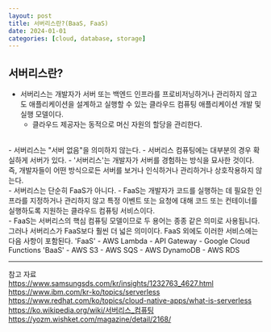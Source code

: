 ```yaml
---
layout: post
title: 서버리스란?(BaaS, FaaS)
date: 2024-01-01
categories: [cloud, database, storage]
---
```

## 서버리스란?
- 서버리스는 개발자가 서버 또는 백엔드 인프라를 프로비저닝하거나 관리하지 않고도 애플리케이션을 설계하고 실행할 수 있는 클라우드 컴퓨팅 애플리케이션 개발 및 실행 모델이다.
    - 클라우드 제공자는 동적으로 머신 자원의 할당을 관리한다.    
<br>
- 서버리스는 "서버 없음"을 의미하지 않는다.
    - 서버리스 컴퓨팅에는 대부분의 경우 확실하게 서버가 있다.
    - '서버리스'는 개발자가 서버를 경험하는 방식을 묘사한 것이다. 즉, 개발자들이 어떤 방식으로든 서버를 보거나 인식하거나 관리하거나 상호작용하지 않는다.  
<br>
- 서버리스는 단순히 FaaS가 아니다.
    - FaaS는 개발자가 코드를 실행하는 데 필요한 인프라를 지정하거나 관리하지 않고 특정 이벤트 또는 요청에 대해 코드 또는 컨테이너를 실행하도록 지원하는 클라우드 컴퓨팅 서비스이다.  
<br>
- FaaS는 서버리스의 핵심 컴퓨팅 모델이므로 두 용어는 종종 같은 의미로 사용됩니다. 그러나 서버리스가 FaaS보다 훨씬 더 넓은 의미이다. FaaS 외에도 이러한 서비스에는 다음 사항이 포함된다.
    'FaaS'
    - AWS Lambda
    - API Gateway
    - Google Cloud Functions
    'BaaS'
    - AWS S3
    - AWS SQS
    - AWS DynamoDB
    - AWS RDS


---
참고 자료  
https://www.samsungsds.com/kr/insights/1232763_4627.html  
https://www.ibm.com/kr-ko/topics/serverless    
https://www.redhat.com/ko/topics/cloud-native-apps/what-is-serverless     
https://ko.wikipedia.org/wiki/서버리스_컴퓨팅    
https://yozm.wishket.com/magazine/detail/2168/  